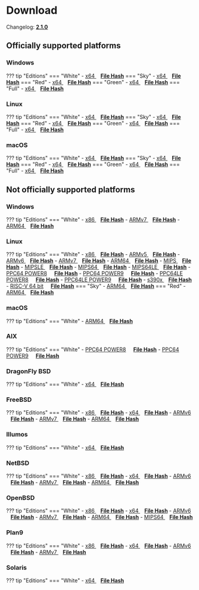 # Download

Changelog: [**2.1.0**](../Changelog.md#210-_-march-19-2022)

## Officially supported platforms

### Windows

??? tip "Editions"
    === "White"
        - <a href="/dl/2.1.0/white/windows/dixer_amd64.exe" target="_blank">x64 </a> &nbsp;&nbsp; **<a href="/dl/2.1.0/white/windows/dixer_amd64_checksum.txt" target="_blank">File Hash</a>**
    === "Sky"
        - <a href="/dl/2.1.0/sky/windows/dixer_amd64.exe" target="_blank">x64 </a> &nbsp;&nbsp; **<a href="/dl/2.1.0/sky/windows/dixer_amd64_checksum.txt" target="_blank">File Hash</a>**
    === "Red"
        - <a href="/dl/2.1.0/red/windows/dixer_amd64.exe" target="_blank">x64 </a> &nbsp;&nbsp; **<a href="/dl/2.1.0/red/windows/dixer_amd64_checksum.txt" target="_blank">File Hash</a>**
    === "Green"
        - <a href="/dl/2.1.0/green/windows/dixer_amd64.exe" target="_blank">x64 </a> &nbsp;&nbsp; **<a href="/dl/2.1.0/green/windows/dixer_amd64_checksum.txt" target="_blank">File Hash</a>**
    === "Full"
        - <a href="/dl/2.1.0/full/windows/dixer_amd64.exe" target="_blank">x64 </a> &nbsp;&nbsp; **<a href="/dl/2.1.0/full/windows/dixer_amd64_checksum.txt" target="_blank">File Hash</a>**

### Linux

??? tip "Editions"
    === "White"
        - <a href="/dl/2.1.0/white/linux/dixer_amd64" target="_blank">x64 </a> &nbsp;&nbsp; **<a href="/dl/2.1.0/white/linux/dixer_amd64_checksum.txt" target="_blank">File Hash</a>**
    === "Sky"
        - <a href="/dl/2.1.0/sky/linux/dixer_amd64" target="_blank">x64 </a> &nbsp;&nbsp; **<a href="/dl/2.1.0/sky/linux/dixer_amd64_checksum.txt" target="_blank">File Hash</a>**
    === "Red"
        - <a href="/dl/2.1.0/red/linux/dixer_amd64" target="_blank">x64 </a> &nbsp;&nbsp; **<a href="/dl/2.1.0/red/linux/dixer_amd64_checksum.txt" target="_blank">File Hash</a>**
    === "Green"
        - <a href="/dl/2.1.0/green/linux/dixer_amd64" target="_blank">x64 </a> &nbsp;&nbsp; **<a href="/dl/2.1.0/green/linux/dixer_amd64_checksum.txt" target="_blank">File Hash</a>**
    === "Full"
        - <a href="/dl/2.1.0/full/linux/dixer_amd64" target="_blank">x64 </a> &nbsp;&nbsp; **<a href="/dl/2.1.0/full/linux/dixer_amd64_checksum.txt" target="_blank">File Hash</a>**

### macOS

??? tip "Editions"
    === "White"
        - <a href="/dl/2.1.0/white/darwin/dixer_amd64" target="_blank">x64 </a> &nbsp;&nbsp; **<a href="/dl/2.1.0/white/darwin/dixer_amd64_checksum.txt" target="_blank">File Hash</a>**
    === "Sky"
        - <a href="/dl/2.1.0/sky/darwin/dixer_amd64" target="_blank">x64 </a> &nbsp;&nbsp; **<a href="/dl/2.1.0/sky/darwin/dixer_amd64_checksum.txt" target="_blank">File Hash</a>**
    === "Red"
        - <a href="/dl/2.1.0/red/darwin/dixer_amd64" target="_blank">x64 </a> &nbsp;&nbsp; **<a href="/dl/2.1.0/red/darwin/dixer_amd64_checksum.txt" target="_blank">File Hash</a>**
    === "Green"
        - <a href="/dl/2.1.0/green/darwin/dixer_amd64" target="_blank">x64 </a> &nbsp;&nbsp; **<a href="/dl/2.1.0/green/darwin/dixer_amd64_checksum.txt" target="_blank">File Hash</a>**
    === "Full"
        - <a href="/dl/2.1.0/full/darwin/dixer_amd64" target="_blank">x64 </a> &nbsp;&nbsp; **<a href="/dl/2.1.0/full/darwin/dixer_amd64_checksum.txt" target="_blank">File Hash</a>**

## Not officially supported platforms

### Windows

??? tip "Editions"
    === "White"
        - <a href="/dl/2.1.0/white/windows/dixer_386.exe" target="_blank">x86 </a> &nbsp;&nbsp; **<a href="/dl/2.1.0/white/windows/dixer_386_checksum.txt" target="_blank">File Hash</a>**
        - <a href="/dl/2.1.0/white/windows/dixer_armV7.exe" target="_blank">ARMv7 </a> &nbsp;&nbsp; **<a href="/dl/2.1.0/white/windows/dixer_armV7_checksum.txt" target="_blank">File Hash</a>**
        - <a href="/dl/2.1.0/white/windows/dixer_arm64.exe" target="_blank">ARM64 </a> &nbsp;&nbsp; **<a href="/dl/2.1.0/white/windows/dixer_arm64_checksum.txt" target="_blank">File Hash</a>**

### Linux

??? tip "Editions"
    === "White"
        - <a href="/dl/2.1.0/white/linux/dixer_386" target="_blank">x86 </a> &nbsp;&nbsp; **<a href="/dl/2.1.0/white/linux/dixer_386_checksum.txt" target="_blank">File Hash</a>**
        - <a href="/dl/2.1.0/white/linux/dixer_armV5" target="_blank">ARMv5 </a> &nbsp;&nbsp; **<a href="/dl/2.1.0/white/linux/dixer_armV5_checksum.txt" target="_blank">File Hash</a>**
        - <a href="/dl/2.1.0/white/linux/dixer_armV6" target="_blank">ARMv6 </a> &nbsp;&nbsp; **<a href="/dl/2.1.0/white/linux/dixer_armV6_checksum.txt" target="_blank">File Hash</a>**
        - <a href="/dl/2.1.0/white/linux/dixer_armV7" target="_blank">ARMv7 </a> &nbsp;&nbsp; **<a href="/dl/2.1.0/white/linux/dixer_armV7_checksum.txt" target="_blank">File Hash</a>**
        - <a href="/dl/2.1.0/white/linux/dixer_arm64" target="_blank">ARM64 </a> &nbsp;&nbsp; **<a href="/dl/2.1.0/white/linux/dixer_arm64_checksum.txt" target="_blank">File Hash</a>**
        - <a href="/dl/2.1.0/white/linux/dixer_mips" target="_blank">MIPS </a> &nbsp;&nbsp; **<a href="/dl/2.1.0/white/linux/dixer_mips_checksum.txt" target="_blank">File Hash</a>**
        - <a href="/dl/2.1.0/white/linux/dixer_mipsle" target="_blank">MIPSLE </a> &nbsp;&nbsp; **<a href="/dl/2.1.0/white/linux/dixer_mipsle_checksum.txt" target="_blank">File Hash</a>**
        - <a href="/dl/2.1.0/white/linux/dixer_mips64" target="_blank">MIPS64 </a> &nbsp;&nbsp; **<a href="/dl/2.1.0/white/linux/dixer_mips64_checksum.txt" target="_blank">File Hash</a>**
        - <a href="/dl/2.1.0/white/linux/dixer_mips64le" target="_blank">MIPS64LE </a> &nbsp;&nbsp; **<a href="/dl/2.1.0/white/linux/dixer_mips64le_checksum.txt" target="_blank">File Hash</a>**
        - [PPC64 POWER8](/dl/2.1.0/white/linux/dixer_ppc64_power8) &nbsp;&nbsp;&nbsp; **<a href="/dl/2.1.0/white/linux/dixer_ppc64_power8_checksum.txt" target="_blank">File Hash</a>**
        - [PPC64 POWER9](/dl/2.1.0/white/linux/dixer_ppc64_power9) &nbsp;&nbsp;&nbsp; **<a href="/dl/2.1.0/white/linux/dixer_ppc64_power9_checksum.txt" target="_blank">File Hash</a>**
        - [PPC64LE POWER8](/dl/2.1.0/white/linux/dixer_ppc64le_power8) &nbsp;&nbsp;&nbsp; **<a href="/dl/2.1.0/white/linux/dixer_ppc64le_power8_checksum.txt" target="_blank">File Hash</a>**
        - [PPC64LE POWER9](/dl/2.1.0/white/linux/dixer_ppc64le_power9) &nbsp;&nbsp;&nbsp; **<a href="/dl/2.1.0/white/linux/dixer_ppc64le_power9_checksum.txt" target="_blank">File Hash</a>**
        - <a href="/dl/2.1.0/white/linux/dixer_s390x" target="_blank">s390x </a> &nbsp;&nbsp; **<a href="/dl/2.1.0/white/linux/dixer_s390x_checksum.txt" target="_blank">File Hash</a>**
        - [RISC-V 64 bit](/dl/2.1.0/white/linux/dixer_riscv64) &nbsp;&nbsp;&nbsp; **<a href="/dl/2.1.0/white/linux/dixer_riscv64_checksum.txt" target="_blank">File Hash</a>**
    === "Sky"
        - <a href="/dl/2.1.0/sky/linux/dixer_arm64" target="_blank">ARM64 </a> &nbsp;&nbsp; **<a href="/dl/2.1.0/sky/linux/dixer_arm64_checksum.txt" target="_blank">File Hash</a>**
    === "Red"
        - <a href="/dl/2.1.0/red/linux/dixer_arm64" target="_blank">ARM64 </a> &nbsp;&nbsp; **<a href="/dl/2.1.0/red/linux/dixer_arm64_checksum.txt" target="_blank">File Hash</a>**

### macOS

??? tip "Editions"
    === "White"
        - <a href="/dl/2.1.0/white/darwin/dixer_arm64" target="_blank">ARM64 </a> &nbsp;&nbsp; **<a href="/dl/2.1.0/white/darwin/dixer_arm64_checksum.txt" target="_blank">File Hash</a>**

### AIX

??? tip "Editions"
    === "White"
        - [PPC64 POWER8](/dl/2.1.0/white/aix/dixer_ppc64_power8) &nbsp;&nbsp;&nbsp; **<a href="/dl/2.1.0/white/aix/dixer_ppc64_power8_checksum.txt" target="_blank">File Hash</a>**
        - [PPC64 POWER9](/dl/2.1.0/white/aix/dixer_ppc64_power9) &nbsp;&nbsp;&nbsp; **<a href="/dl/2.1.0/white/aix/dixer_ppc64_power9_checksum.txt" target="_blank">File Hash</a>**

### DragonFly BSD

??? tip "Editions"
    === "White"
        - <a href="/dl/2.1.0/white/dragonfly/dixer_amd64" target="_blank">x64 </a> &nbsp;&nbsp; **<a href="/dl/2.1.0/white/dragonfly/dixer_amd64_checksum.txt" target="_blank">File Hash</a>**

### FreeBSD

??? tip "Editions"
    === "White"
        - <a href="/dl/2.1.0/white/freebsd/dixer_386" target="_blank">x86 </a> &nbsp;&nbsp; **<a href="/dl/2.1.0/white/freebsd/dixer_386_checksum.txt" target="_blank">File Hash</a>**
        - <a href="/dl/2.1.0/white/freebsd/dixer_amd64" target="_blank">x64 </a> &nbsp;&nbsp; **<a href="/dl/2.1.0/white/freebsd/dixer_amd64_checksum.txt" target="_blank">File Hash</a>**
        - <a href="/dl/2.1.0/white/freebsd/dixer_armV6" target="_blank">ARMv6 </a> &nbsp;&nbsp; **<a href="/dl/2.1.0/white/freebsd/dixer_armV6_checksum.txt" target="_blank">File Hash</a>**
        - <a href="/dl/2.1.0/white/freebsd/dixer_armV7" target="_blank">ARMv7 </a> &nbsp;&nbsp; **<a href="/dl/2.1.0/white/freebsd/dixer_armV7_checksum.txt" target="_blank">File Hash</a>**
        - <a href="/dl/2.1.0/white/freebsd/dixer_arm64" target="_blank">ARM64 </a> &nbsp;&nbsp; **<a href="/dl/2.1.0/white/freebsd/dixer_arm64_checksum.txt" target="_blank">File Hash</a>**

### Illumos

??? tip "Editions"
    === "White"
        - <a href="/dl/2.1.0/white/illumos/dixer_amd64" target="_blank">x64 </a> &nbsp;&nbsp; **<a href="/dl/2.1.0/white/illumos/dixer_amd64_checksum.txt" target="_blank">File Hash</a>**

### NetBSD

??? tip "Editions"
    === "White"
        - <a href="/dl/2.1.0/white/netbsd/dixer_386" target="_blank">x86 </a> &nbsp;&nbsp; **<a href="/dl/2.1.0/white/netbsd/dixer_386_checksum.txt" target="_blank">File Hash</a>**
        - <a href="/dl/2.1.0/white/netbsd/dixer_amd64" target="_blank">x64 </a> &nbsp;&nbsp; **<a href="/dl/2.1.0/white/netbsd/dixer_amd64_checksum.txt" target="_blank">File Hash</a>**
        - <a href="/dl/2.1.0/white/netbsd/dixer_armV6" target="_blank">ARMv6 </a> &nbsp;&nbsp; **<a href="/dl/2.1.0/white/netbsd/dixer_armV6_checksum.txt" target="_blank">File Hash</a>**
        - <a href="/dl/2.1.0/white/netbsd/dixer_armV7" target="_blank">ARMv7 </a> &nbsp;&nbsp; **<a href="/dl/2.1.0/white/netbsd/dixer_armV7_checksum.txt" target="_blank">File Hash</a>**
        - <a href="/dl/2.1.0/white/netbsd/dixer_arm64" target="_blank">ARM64 </a> &nbsp;&nbsp; **<a href="/dl/2.1.0/white/netbsd/dixer_arm64_checksum.txt" target="_blank">File Hash</a>**

### OpenBSD

??? tip "Editions"
    === "White"
        - <a href="/dl/2.1.0/white/openbsd/dixer_386" target="_blank">x86 </a> &nbsp;&nbsp; **<a href="/dl/2.1.0/white/openbsd/dixer_386_checksum.txt" target="_blank">File Hash</a>**
        - <a href="/dl/2.1.0/white/openbsd/dixer_amd64" target="_blank">x64 </a> &nbsp;&nbsp; **<a href="/dl/2.1.0/white/openbsd/dixer_amd64_checksum.txt" target="_blank">File Hash</a>**
        - <a href="/dl/2.1.0/white/openbsd/dixer_armV6" target="_blank">ARMv6 </a> &nbsp;&nbsp; **<a href="/dl/2.1.0/white/openbsd/dixer_armV6_checksum.txt" target="_blank">File Hash</a>**
        - <a href="/dl/2.1.0/white/openbsd/dixer_armV7" target="_blank">ARMv7 </a> &nbsp;&nbsp; **<a href="/dl/2.1.0/white/openbsd/dixer_armV7_checksum.txt" target="_blank">File Hash</a>**
        - <a href="/dl/2.1.0/white/openbsd/dixer_arm64" target="_blank">ARM64 </a> &nbsp;&nbsp; **<a href="/dl/2.1.0/white/openbsd/dixer_arm64_checksum.txt" target="_blank">File Hash</a>**
        - <a href="/dl/2.1.0/white/openbsd/dixer_mips64" target="_blank">MIPS64 </a> &nbsp;&nbsp; **<a href="/dl/2.1.0/white/openbsd/dixer_mips64_checksum.txt" target="_blank">File Hash</a>**

### Plan9

??? tip "Editions"
    === "White"
        - <a href="/dl/2.1.0/white/plan9/dixer_386" target="_blank">x86 </a> &nbsp;&nbsp; **<a href="/dl/2.1.0/white/plan9/dixer_386_checksum.txt" target="_blank">File Hash</a>**
        - <a href="/dl/2.1.0/white/plan9/dixer_amd64" target="_blank">x64 </a> &nbsp;&nbsp; **<a href="/dl/2.1.0/white/plan9/dixer_amd64_checksum.txt" target="_blank">File Hash</a>**
        - <a href="/dl/2.1.0/white/plan9/dixer_armV6" target="_blank">ARMv6 </a> &nbsp;&nbsp; **<a href="/dl/2.1.0/white/plan9/dixer_armV6_checksum.txt" target="_blank">File Hash</a>**
        - <a href="/dl/2.1.0/white/plan9/dixer_armV7" target="_blank">ARMv7 </a> &nbsp;&nbsp; **<a href="/dl/2.1.0/white/plan9/dixer_armV7_checksum.txt" target="_blank">File Hash</a>**

### Solaris

??? tip "Editions"
    === "White"
        - <a href="/dl/2.1.0/white/solaris/dixer_amd64" target="_blank">x64 </a> &nbsp;&nbsp; **<a href="/dl/2.1.0/white/solaris/dixer_amd64_checksum.txt" target="_blank">File Hash</a>**
